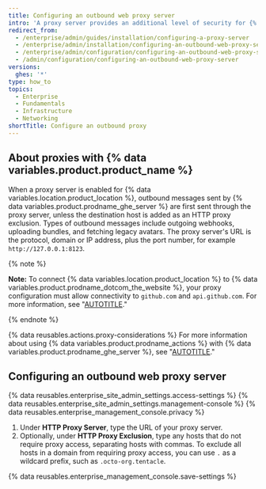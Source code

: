 ```yaml
---
title: Configuring an outbound web proxy server
intro: 'A proxy server provides an additional level of security for {% data variables.location.product_location %}.'
redirect_from:
  - /enterprise/admin/guides/installation/configuring-a-proxy-server
  - /enterprise/admin/installation/configuring-an-outbound-web-proxy-server
  - /enterprise/admin/configuration/configuring-an-outbound-web-proxy-server
  - /admin/configuration/configuring-an-outbound-web-proxy-server
versions:
  ghes: '*'
type: how_to
topics:
  - Enterprise
  - Fundamentals
  - Infrastructure
  - Networking
shortTitle: Configure an outbound proxy
---
```


## About proxies with {% data variables.product.product_name %}

When a proxy server is enabled for {% data variables.location.product_location %}, outbound messages sent by {% data variables.product.prodname_ghe_server %} are first sent through the proxy server, unless the destination host is added as an HTTP proxy exclusion. Types of outbound messages include outgoing webhooks, uploading bundles, and fetching legacy avatars. The proxy server's URL is the protocol, domain or IP address, plus the port number, for example `http://127.0.0.1:8123`.

{% note %}

**Note:**  To connect {% data variables.location.product_location %} to {% data variables.product.prodname_dotcom_the_website %}, your proxy configuration must allow connectivity to `github.com` and `api.github.com`. For more information, see "[AUTOTITLE](/admin/configuration/configuring-github-connect/managing-github-connect)."

{% endnote %}

{% data reusables.actions.proxy-considerations %} For more information about using {% data variables.product.prodname_actions %} with {% data variables.product.prodname_ghe_server %}, see "[AUTOTITLE](/admin/github-actions/getting-started-with-github-actions-for-your-enterprise/getting-started-with-github-actions-for-github-enterprise-server)."

## Configuring an outbound web proxy server

{% data reusables.enterprise_site_admin_settings.access-settings %}
{% data reusables.enterprise_site_admin_settings.management-console %}
{% data reusables.enterprise_management_console.privacy %}
1. Under **HTTP Proxy Server**, type the URL of your proxy server.
1. Optionally, under **HTTP Proxy Exclusion**, type any hosts that do not require proxy access, separating hosts with commas. To exclude all hosts in a domain from requiring proxy access, you can use `.` as a wildcard prefix, such as `.octo-org.tentacle`.

{% data reusables.enterprise_management_console.save-settings %}

